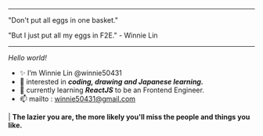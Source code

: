 
---

"Don't put all eggs in one basket."

"But I just put all my eggs in F2E." - Winnie Lin

---

*Hello world!* 

- ✨ I’m Winnie Lin @winnie50431
- :white_flower: interested in ***coding, drawing and Japanese learning.***
- 🌱 currently learning ***ReactJS*** to be an Frontend Engineer.
- 📫 mailto : winnie50431@gmail.com


| **The lazier you are, the more likely you'll miss the people and things you like.**



<!---
winnie50431/winnie50431 is a ✨ special ✨ repository because its `README.md` (this file) appears on your GitHub profile.
You can click the Preview link to take a look at your changes.
--->

